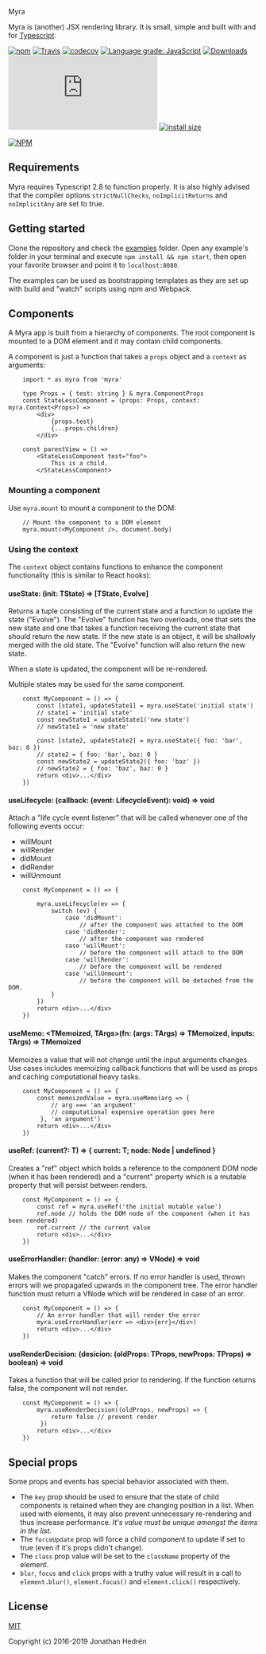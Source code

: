 

Myra

Myra is (another) JSX rendering library. It is small, simple and built with and for [Typescript](http://www.typescriptlang.org/).

[![npm](https://img.shields.io/npm/v/myra.svg?maxAge=24000)](https://www.npmjs.com/package/myra)
[![Travis](https://img.shields.io/travis/jhdrn/myra.svg?maxAge=36000)](https://travis-ci.org/jhdrn/myra)
[![codecov](https://codecov.io/gh/jhdrn/myra/branch/master/graph/badge.svg)](https://codecov.io/gh/jhdrn/myra)
[![Language grade: JavaScript](https://img.shields.io/lgtm/grade/javascript/g/jhdrn/myra.svg?logo=lgtm&logoWidth=18)](https://lgtm.com/projects/g/jhdrn/myra/context:javascript)
[![Downloads](https://img.shields.io/npm/dm/myra.svg)](https://www.npmjs.com/package/myra)
[![gzip size](http://img.badgesize.io/https://cdn.jsdelivr.net/npm/myra/myra.min.js?compression=gzip)](https://cdn.jsdelivr.net/npm/myra/myra.min.js)
[![install size](https://badgen.net/packagephobia/install/myra)](https://packagephobia.now.sh/result?p=myra)

[![NPM](https://nodei.co/npm/myra.png)](https://nodei.co/npm/myra/)

## Requirements
Myra requires Typescript 2.8 to function properly. It is also highly advised 
that the compiler options `strictNullChecks`, `noImplicitReturns` and 
`noImplicitAny` are set to true.

## Getting started
Clone the repository and check the 
[examples](https://github.com/jhdrn/myra/tree/master/examples) 
folder. Open any example's folder in your terminal and execute 
`npm install && npm start`, then open your favorite browser and point it to 
`localhost:8080`.

The examples can be used as bootstrapping templates as they are set up with
build and "watch" scripts using npm and Webpack.

## Components
A Myra app is built from a hierarchy of components. The root component is 
mounted to a DOM element and it may contain child components. 

A component is just a function that takes a `props` object and a `context` as arguments:

```JSX
    import * as myra from 'myra'

    type Props = { test: string } & myra.ComponentProps
    const StateLessComponent = (props: Props, context: myra.Context<Props>) =>
        <div>
            {props.test}
            {...props.children}
        </div>

    const parentView = () => 
        <StateLessComponent test="foo">
            This is a child.
        </StateLessComponent>
```

### Mounting a component
Use `myra.mount` to mount a component to the DOM:

```JSX
    // Mount the component to a DOM element
    myra.mount(<MyComponent />, document.body) 
```

### Using the context
The `context` object contains functions to enhance the component functionality
(this is similar to React hooks):

#### useState: <TState>(init: TState) => [TState, Evolve<TState>]
Returns a tuple consisting of the current state and a function to update the 
state ("Evolve"). The "Evolve" function has two overloads, one that sets the new 
state and one that takes a function receiving the current state that should 
return the new state. If the new state is an object, it will be shallowly merged
with the old state. The "Evolve" function will also return the new state. 

When a state is updated, the component will be re-rendered.

Multiple states may be used for the same component.

```JSX
    const MyComponent = () => {
        const [state1, updateState1] = myra.useState('initial state')
        // state1 = 'initial state'
        const newState1 = updateState1('new state')
        // newState1 = 'new state'

        const [state2, updateState2] = myra.useState({ foo: 'bar', baz: 0 })
        // state2 = { foo: 'bar', baz: 0 }
        const newState2 = updateState2({ foo: 'baz' })
        // newState2 = { foo: 'baz', baz: 0 }
        return <div>...</div>
    })
```

#### useLifecycle: (callback: (event: LifecycleEvent): void) => void
Attach a "life cycle event listener" that will be called whenever one of the
following events occur:

- willMount
- willRender
- didMount
- didRender
- willUnmount

```JSX
    const MyComponent = () => {
        
        myra.useLifecycle(ev => {
            switch (ev) {
                case 'didMount':
                    // after the component was attached to the DOM
                case 'didRender':
                    // after the component was rendered
                case 'willMount':
                    // before the component will attach to the DOM
                case 'willRender':
                    // before the component will be rendered
                case 'willUnmount':
                    // before the component will be detached from the DOM.
            }
        })
        return <div>...</div>
    })
```

#### useMemo: <TMemoized, TArgs>(fn: (args: TArgs) => TMemoized, inputs: TArgs) => TMemoized
Memoizes a value that will not change until the input arguments changes. Use
cases includes memoizing callback functions that will be used as props and 
caching computational heavy tasks.

```JSX
    const MyComponent = () => {
        const memoizedValue = myra.useMemo(arg => { 
            // arg === 'an argument'
            // computational expensive operation goes here
         }, 'an argument')
        return <div>...</div>
    })
```

#### useRef: <T>(current?: T)  => { current: T; node: Node | undefined }
Creates a "ref" object which holds a reference to the component DOM node (when
it has been rendered) and a "current" property which is a mutable property that
will persist between renders.

```JSX
    const MyComponent = () => {
        const ref = myra.useRef('the initial mutable value')
        ref.node // holds the DOM node of the component (when it has been rendered)
        ref.current // the current value
        return <div>...</div>
    })
```

#### useErrorHandler: (handler: (error: any) => VNode) => void
Makes the component "catch" errors. If no error handler is used, thrown errors
will we propagated upwards in the component tree. The error handler function
must return a VNode which will be rendered in case of an error.

```JSX
    const MyComponent = () => {
        // An error handler that will render the error
        myra.useErrorHandler(err => <div>{err}</div>)
        return <div>...</div>
    })
```

#### useRenderDecision: (desicion: (oldProps: TProps, newProps: TProps) => boolean) => void
Takes a function that will be called prior to rendering. If the function returns
false, the component will not render.

```JSX
    const MyComponent = () => {
        myra.useRenderDecision((oldProps, newProps) => { 
            return false // prevent render
         })
        return <div>...</div>
    })
```

## Special props
Some props and events has special behavior associated with them.

* The `key` prop should be used to ensure that the state of child 
components is retained when they are changing position in a list. When used with
elements, it may also prevent unnecessary re-rendering and thus increase performance.
_It's value must be unique amongst the items in the list._
* The `forceUpdate` prop will force a child component to update if set to true 
(even if it's props didn't change).
* The `class` prop value will be set to the `className` property of the element.
* `blur`, `focus` and `click` props with a truthy value will result in a call to 
  `element.blur()`, `element.focus()` and `element.click()` respectively.

## License

[MIT](http://opensource.org/licenses/MIT)

Copyright (c) 2016-2019 Jonathan Hedrén
